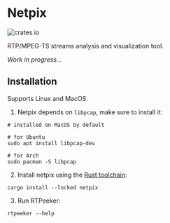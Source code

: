 # Netpix

![crates.io](https://img.shields.io/crates/v/netpix)

RTP/MPEG-TS streams analysis and visualization tool.

_Work in progress..._

## Installation

Supports Linux and MacOS.

1. Netpix depends on `libpcap`, make sure to install it:

```shell
# installed on MacOS by default

# for Ubuntu
sudo apt install libpcap-dev

# for Arch
sudo pacman -S libpcap
```

2. Install netpix using the [Rust toolchain](https://www.rust-lang.org/tools/install):

```shell
cargo install --locked netpix
```

3. Run RTPeeker:

```shell
rtpeeker --help
```
